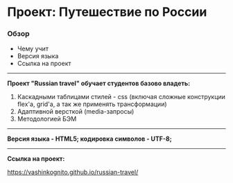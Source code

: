 # Проект: Путешествие по России

### Обзор

- Чему учит
- Версия языка
- Ссылка на проект

---

**Проект "Russian travel" обучает студентов базово владеть:**

1. Каскадными таблицами стилей - css (включая сложные конструкции flex'а, grid'а, а так же применять трансформации)
2. Адаптивной версткой (media-запросы)
3. Mетодологией БЭМ

---

**Версия языка - HTML5; кодировка символов - UTF-8;**

---

**Сcылка на проект:**

https://vashinkognito.github.io/russian-travel/

